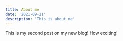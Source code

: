 ```yaml
---
title: About me
date: '2021-09-21'
description: 'This is about me'
---
```


This is my second post on my new blog! How exciting!
